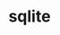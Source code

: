---
title: "sqlite"
layout: cache
categories: [package, v0.18.0]
meta: {"versions": ["3.38.5"], "compilers": ["gcc@=7.5.0", "gcc@=8.4.0"], "oss": ["ubuntu18.04"], "platforms": ["linux"], "targets": ["x86_64"], "stacks": ["build_systems", "data-vis-sdk", "e4s", "radiuss", "root", "tutorial"], "num_specs": 2, "num_specs_by_stack": {"tutorial": 2, "build_systems": 1, "root": 2, "e4s": 1, "data-vis-sdk": 1, "radiuss": 1}}
spec_details: [{"hash": "zbjzhlerhmb2liwt2zh4krac2i5hfftt", "compiler": "gcc@=7.5.0", "versions": ["3.38.5"], "os": "ubuntu18.04", "platform": "linux", "target": "x86_64", "variants": ["+column_metadata", "+dynamic_extensions", "+fts", "~functions", "+rtree"], "stacks": ["tutorial", "build_systems", "root", "e4s", "data-vis-sdk", "radiuss"], "size": "-", "tarball": "https://binaries.spack.io/releases/v0.18.0/build_cache/linux-ubuntu18.04-x86_64/gcc-7.5.0/sqlite-3.38.5/linux-ubuntu18.04-x86_64-gcc-7.5.0-sqlite-3.38.5-zbjzhlerhmb2liwt2zh4krac2i5hfftt.spack"}, {"hash": "fs4yqymm2w6ooyd3xqvrqkvxnnfgasy7", "compiler": "gcc@=8.4.0", "versions": ["3.38.5"], "os": "ubuntu18.04", "platform": "linux", "target": "x86_64", "variants": ["+column_metadata", "+dynamic_extensions", "+fts", "~functions", "+rtree"], "stacks": ["tutorial", "root"], "size": "-", "tarball": "https://binaries.spack.io/releases/v0.18.0/build_cache/linux-ubuntu18.04-x86_64/gcc-8.4.0/sqlite-3.38.5/linux-ubuntu18.04-x86_64-gcc-8.4.0-sqlite-3.38.5-fs4yqymm2w6ooyd3xqvrqkvxnnfgasy7.spack"}]
---